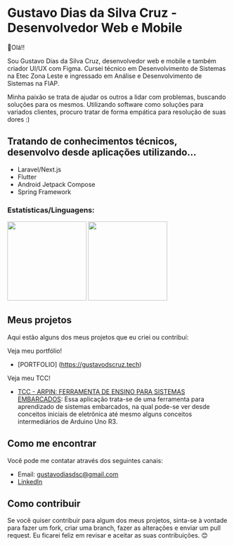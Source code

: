 # Gustavo Dias da Silva Cruz - Desenvolvedor Web e Mobile
👋Olá!!

Sou Gustavo Dias da Silva Cruz, desenvolvedor web e mobile e também criador UI/UX com Figma. Cursei técnico em Desenvolvimento de Sistemas na Etec Zona Leste e ingressado em Análise e Desenvolvimento de Sistemas na FIAP.

Minha paixão se trata de ajudar os outros a lidar com problemas, buscando soluções para os mesmos. Utilizando software como soluções para variados clientes, procuro tratar de forma empática para resolução de suas dores :)

## Tratando de conhecimentos técnicos, desenvolvo desde aplicações utilizando... 
* Laravel/Next.js
* Flutter
* Android Jetpack Compose
* Spring Framework

### Estatísticas/Linguagens:

<a href="https://github.com/gustavodscruz/github-readme-stats"><img height="180em" src= "https://github-readme-stats.vercel.app/api?username=gustavodscruz&show_icons=true&theme=tokyonight"></a>
<a href="https://github.com/gustavodscruz/github-readme-stats"><img height="180em" src="https://github-readme-stats.vercel.app/api/top-langs/?username=gustavodscruz&layout=compact&theme=tokyonight"></a>

## Meus projetos
Aqui estão alguns dos meus projetos que eu criei ou contribuí:

Veja meu portfólio!
- [PORTFOLIO] (https://gustavodscruz.tech)

Veja meu TCC!
- [TCC - ARPIN: FERRAMENTA DE ENSINO PARA SISTEMAS EMBARCADOS](https://github.com/BrunoCRezende/TCC_ARPIN): Essa aplicação trata-se de uma ferramenta para aprendizado de sistemas embarcados, na qual pode-se ver desde conceitos iniciais de eletrônica até mesmo alguns conceitos intermediários de Arduino Uno R3.  


## Como me encontrar

Você pode me contatar através dos seguintes canais:

- Email: gustavodiasdsc@gmail.com
- [LinkedIn](https://www.linkedin.com/in/gustavodiasdsc/)

## Como contribuir

Se você quiser contribuir para algum dos meus projetos, sinta-se à vontade para fazer um fork, criar uma branch, fazer as alterações e enviar um pull request. Eu ficarei feliz em revisar e aceitar as suas contribuições. 😊






